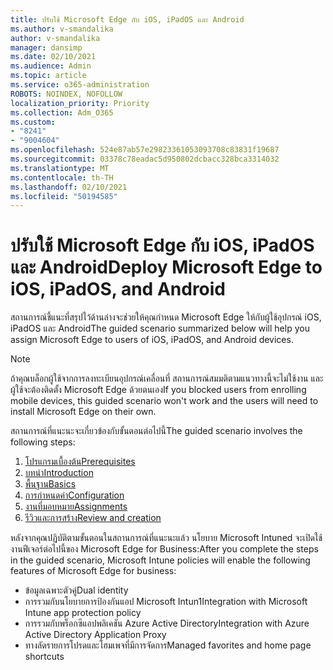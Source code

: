 ```yaml
---
title: ปรับใช้ Microsoft Edge กับ iOS, iPadOS และ Android
ms.author: v-smandalika
author: v-smandalika
manager: dansimp
ms.date: 02/10/2021
ms.audience: Admin
ms.topic: article
ms.service: o365-administration
ROBOTS: NOINDEX, NOFOLLOW
localization_priority: Priority
ms.collection: Adm_O365
ms.custom:
- "8241"
- "9004604"
ms.openlocfilehash: 524e87ab57e29823361053093708c83831f19687
ms.sourcegitcommit: 03378c78eadac5d950802dcbacc328bca3314032
ms.translationtype: MT
ms.contentlocale: th-TH
ms.lasthandoff: 02/10/2021
ms.locfileid: "50194585"
---
```

# <a name="deploy-microsoft-edge-to-ios-ipados-and-android"></a><span data-ttu-id="21389-102">ปรับใช้ Microsoft Edge กับ iOS, iPadOS และ Android</span><span class="sxs-lookup"><span data-stu-id="21389-102">Deploy Microsoft Edge to iOS, iPadOS, and Android</span></span>

<span data-ttu-id="21389-103">สถานการณ์ชี้แนะที่สรุปไว้ด้านล่างจะช่วยให้คุณกําหนด Microsoft Edge ให้กับผู้ใช้อุปกรณ์ iOS, iPadOS และ Android</span><span class="sxs-lookup"><span data-stu-id="21389-103">The guided scenario summarized below will help you assign Microsoft Edge to users of iOS, iPadOS, and Android devices.</span></span>

> [!NOTE]
> <span data-ttu-id="21389-104">ถ้าคุณบล็อกผู้ใช้จากการลงทะเบียนอุปกรณ์เคลื่อนที่ สถานการณ์สมมติตามแนวทางนี้จะไม่ใช้งาน และผู้ใช้จะต้องติดตั้ง Microsoft Edge ด้วยตนเอง</span><span class="sxs-lookup"><span data-stu-id="21389-104">If you blocked users from enrolling mobile devices, this guided scenario won't work and the users will need to install Microsoft Edge on their own.</span></span>

<span data-ttu-id="21389-105">สถานการณ์ที่แนะนะจะเกี่ยวข้องกับขั้นตอนต่อไปนี้</span><span class="sxs-lookup"><span data-stu-id="21389-105">The guided scenario involves the following steps:</span></span>

1. [<span data-ttu-id="21389-106">โปรแกรมเบื้องต้น</span><span class="sxs-lookup"><span data-stu-id="21389-106">Prerequisites</span></span>](https://docs.microsoft.com/mem/intune/fundamentals/guided-scenarios-edge#prerequisites)
2. [<span data-ttu-id="21389-107">บทนํา</span><span class="sxs-lookup"><span data-stu-id="21389-107">Introduction</span></span>](https://docs.microsoft.com/mem/intune/fundamentals/guided-scenarios-edge#step-1---introduction)
3. [<span data-ttu-id="21389-108">พื้นฐาน</span><span class="sxs-lookup"><span data-stu-id="21389-108">Basics</span></span>](https://docs.microsoft.com/mem/intune/fundamentals/guided-scenarios-edge#step-2---basics)
4. [<span data-ttu-id="21389-109">การกําหนดค่า</span><span class="sxs-lookup"><span data-stu-id="21389-109">Configuration</span></span>](https://docs.microsoft.com/mem/intune/fundamentals/guided-scenarios-edge#step-3---configuration)
5. [<span data-ttu-id="21389-110">งานที่มอบหมาย</span><span class="sxs-lookup"><span data-stu-id="21389-110">Assignments</span></span>](https://docs.microsoft.com/mem/intune/fundamentals/guided-scenarios-edge#step-4---assignments)
6. [<span data-ttu-id="21389-111">รีวิวและการสร้าง</span><span class="sxs-lookup"><span data-stu-id="21389-111">Review and creation</span></span>](https://docs.microsoft.com/mem/intune/fundamentals/guided-scenarios-edge#step-5---review--create)

<span data-ttu-id="21389-112">หลังจากคุณปฏิบัติตามขั้นตอนในสถานการณ์ที่แนะนะแล้ว นโยบาย Microsoft Intuned จะเปิดใช้งานฟีเจอร์ต่อไปนี้ของ Microsoft Edge for Business:</span><span class="sxs-lookup"><span data-stu-id="21389-112">After you complete the steps in the guided scenario, Microsoft Intune policies will enable the following features of Microsoft Edge for business:</span></span>

- <span data-ttu-id="21389-113">ข้อมูลเฉพาะตัวคู่</span><span class="sxs-lookup"><span data-stu-id="21389-113">Dual identity</span></span>
- <span data-ttu-id="21389-114">การรวมกับนโยบายการป้องกันแอป Microsoft Intun1</span><span class="sxs-lookup"><span data-stu-id="21389-114">Integration with Microsoft Intune app protection policy</span></span>
- <span data-ttu-id="21389-115">การรวมกับพร็อกซีแอปพลิเคชัน Azure Active Directory</span><span class="sxs-lookup"><span data-stu-id="21389-115">Integration with Azure Active Directory Application Proxy</span></span>
- <span data-ttu-id="21389-116">ทางลัดรายการโปรดและโฮมเพจที่มีการจัดการ</span><span class="sxs-lookup"><span data-stu-id="21389-116">Managed favorites and home page shortcuts</span></span>
